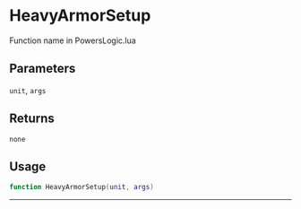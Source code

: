 # HeavyArmorSetup
Function name in PowersLogic.lua
## Parameters
`unit`, `args`
## Returns
`none`
## Usage
```lua
function HeavyArmorSetup(unit, args)
```
---
